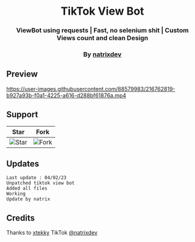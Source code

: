 <div align="center"> 
<h1>TikTok View Bot</h1>
<h3>ViewBot using requests | Fast, no selenium shit | Custom Views count and clean Design</h3>
<h3>By <a href="https://github.com/natrixdev">natrixdev</a></h3>
</div>

## Preview
https://user-images.githubusercontent.com/88579983/216762819-b927a93b-f0a1-4225-a616-d288bf61876a.mp4

## Support 
| Star                                     | Fork                                     |
| ---------------------------------------- | ---------------------------------------- |
| ![Star](https://i.imgur.com/41nhvJ1.png) | ![Fork](https://i.imgur.com/MOtHDPV.png) |

## Updates 
```
Last update : 04/02/23 
Unpatched tiktok view bot 
Added all files 
Working 
Update by natrix
```

## Credits 
Thanks to [xtekky](https://github.com/xtekky/)
TikTok [@natrixdev](https://www.tiktok.com/@natrixdev)
